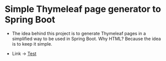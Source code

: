 # Simple Thymeleaf page generator to Spring Boot

- The idea behind this project is to generate Thymeleaf pages in a simplified way to be used in Spring Boot. Why HTML? Because the idea is to keep it simple.

- Link -> <a href="https://renantescaro.github.io/spring-boot-thymeleaf-page-generator/">Test</a>
